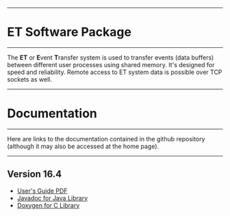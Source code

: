 ----------------------------
# **ET Software Package**
----------------------------

The **ET** or **E**vent **T**ransfer system is used to transfer events (data buffers)
between different user processes using shared memory. It's designed
for speed and reliability. Remote access to ET system data is possible
over TCP sockets as well.
 

-----------------------------
# **Documentation**
----------------------------

Here are links to the documentation contained in the github repository
(although it may also be accessed at the home page).

___________________________
## **Version 16.4**

* [User's Guide PDF](https://jeffersonlab.github.io/et/doc/users_guide/ET_Users_Guide.pdf)
* [Javadoc for Java Library](https://jeffersonlab.github.io/et/doc/javadoc/index.html)
* [Doxygen for C Library](https://jeffersonlab.github.io/et/doc/doxygen/C/html/index.html)

